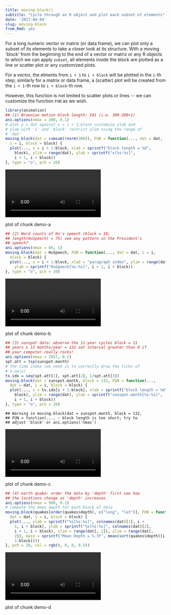```yaml
---
title: moving.block()
subtitle: "Cycle through an R object and plot each subset of elements"
date: '2017-04-04'
slug: moving-block
from_Rmd: yes
---
```


For a long numeric vector or matrix (or data frame), we can plot only a
subset of its elements to take a closer look at its structure. With a moving
'block' from the beginning to the end of a vector or matrix or any R
objects to which we can apply `subset`, all elements inside the block
are plotted as a line or scatter plot or any customized plots.

For a vector, the elments from `i + 1` to `i + block` will be
plotted in the `i`-th step; similarly for a matrix or data frame, a (scatter)
plot will be created from the `i + 1`-th row to `i + block`-th row.

However, this function is not limited to scatter plots or lines -- we can
customize the function `FUN` as we wish.


```r
library(animation)
## (1) Brownian motion block length: 101 (i.e. 300-200+1)
ani.options(nmax = 200, 0.1)
# plot y = dat against x = i + 1:block customize xlab and
# ylab with 'i' and 'block' restrict ylim using the range of
# 'dat'
moving.block(dat = cumsum(rnorm(300)), FUN = function(..., dat = dat, 
  i = i, block = block) {
  plot(..., x = i + 1:block, xlab = sprintf("block length = %d", 
    block), ylim = range(dat), ylab = sprintf("x[%s:%s]", 
    i + 1, i + block))
}, type = "o", pch = 20)
```

<video controls loop autoplay><source src="https://assets.yihui.org/figures/animation/example/moving-block/demo-a.mp4" /><p>plot of chunk demo-a</p></video>
 

```r
## (2) Word counts of Hu's speech (block = 10;
## length(HuSpeech) = 75) see any pattern in the President's
## speech?
ani.options(nmax = 66, 1)
moving.block(dat = HuSpeech, FUN = function(..., dat = dat, i = i, 
  block = block) {
  plot(..., x = i + 1:block, xlab = "paragraph index", ylim = range(dat), 
    ylab = sprintf("HuSpeech[%s:%s]", i + 1, i + block))
}, type = "o", pch = 20)
```

<video controls loop autoplay><source src="https://assets.yihui.org/figures/animation/example/moving-block/demo-b.mp4" /><p>plot of chunk demo-b</p></video>
 

```r
## (3) sunspot data: observe the 11-year cycles block = 11
## years x 12 months/year = 132 set interval greater than 0 if
## your computer really rocks!
ani.options(nmax = 2857, 0.1)
spt.att = tsp(sunspot.month)
# the time index (we need it to correctly draw the ticks of
# x-axis)
ts.idx = seq(spt.att[1], spt.att[2], 1/spt.att[3])
moving.block(dat = sunspot.month, block = 132, FUN = function(..., 
  dat = dat, i = i, block = block) {
  plot(..., x = ts.idx[i + 1:block], xlab = sprintf("block length = %d", 
    block), ylim = range(dat), ylab = sprintf("sunspot.month[%s:%s]", 
    i + 1, i + block))
}, type = "o", pch = 20)
```

```
## Warning in moving.block(dat = sunspot.month, block = 132,
## FUN = function(..., : block length is too short; try to
## adjust 'block' or ani.options('nmax')
```

<video controls loop autoplay><source src="https://assets.yihui.org/figures/animation/example/moving-block/demo-c.mp4" /><p>plot of chunk demo-c</p></video>

 

```r
## (4) earth quake: order the data by 'depth' first see how
## the locations change as 'depth' increases
ani.options(nmax = 900, 0.1)
# compute the mean depth for each block of data
moving.block(quakes[order(quakes$depth), c("long", "lat")], FUN = function(..., 
  dat = dat, i = i, block = block) {
  plot(..., xlab = sprintf("%s[%s:%s]", colnames(dat)[1], i + 
    1, i + block), ylab = sprintf("%s[%s:%s]", colnames(dat)[2], 
    i + 1, i + block), xlim = range(dat[, 1]), ylim = range(dat[, 
    2]), main = sprintf("Mean Depth = %.3f", mean(sort(quakes$depth)[i + 
    1:block])))
}, pch = 20, col = rgb(0, 0, 0, 0.5))
```

<video controls loop autoplay><source src="https://assets.yihui.org/figures/animation/example/moving-block/demo-d.mp4" /><p>plot of chunk demo-d</p></video>
